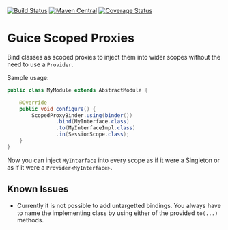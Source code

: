 [![Build Status](https://travis-ci.org/skuzzle/guice-scoped-proxy-extension.svg?branch=master)](https://travis-ci.org/skuzzle/guice-scoped-proxy-extension) [![Maven Central](https://maven-badges.herokuapp.com/maven-central/de.skuzzle.inject/guice-scoped-proxy-extension/badge.svg)](https://maven-badges.herokuapp.com/maven-central/de.skuzzle.inject/guice-scoped-proxy-extension)
[![Coverage Status](https://coveralls.io/repos/skuzzle/guice-scoped-proxy-extension/badge.svg?branch=master&service=github)](https://coveralls.io/github/skuzzle/guice-scoped-proxy-extension?branch=master)
# Guice Scoped Proxies

Bind classes as scoped proxies to inject them into wider scopes without the need to use
a `Provider`.

Sample usage:
```java
public class MyModule extends AbstractModule {

    @Override
    public void configure() {
        ScopedProxyBinder.using(binder())
                .bind(MyInterface.class)
                .to(MyInterfaceImpl.class)
                .in(SessionScope.class);
    }
}
```

Now you can inject `MyInterface` into every scope as if it were a Singleton or as if it 
were a `Provider<MyInterface>`.

## Known Issues
* Currently it is not possible to add untargetted bindings. You always have to name the 
  implementing class by using either of the provided `to(...)` methods.